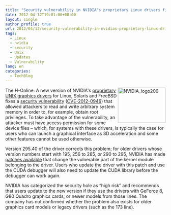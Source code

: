 ```yaml
---
title: "Security vulnerability in NVIDIA's proprietary Linux drivers fixed"
date: 2012-04-12T19:01:00+00:00
layout: single
author_profile: true
url: 2012/04/12/security-vulnerability-in-nvidias-proprietary-linux-drivers-fixed/
tags:
  - Linux
  - nvidia
  - security
  - Unix
  - Updates
  - Vulnerability
lang: en
categories: 
  - TechBlog
---
```

[<img title="NVIDIA_logo200" border="0" alt="NVIDIA_logo200" align="right" src="http://lh5.ggpht.com/-942xaZtdEac/T4cfmI6tD2I/AAAAAAAAFeo/-aybmQ6NL-c/NVIDIA_logo200_thumb%25255B1%25255D.png?imgmax=800" width="150" height="111" />](http://lh6.ggpht.com/-gtXFjG4z3M8/T4cfj6WzceI/AAAAAAAAFeg/4uqTaeWiYlQ/s1600-h/NVIDIA_logo200%25255B3%25255D.png)The H-Online: A new version of NVIDIA's [proprietary UNIX graphics drivers](http://www.nvidia.com/object/unix.html) for Linux, Solaris and FreeBSD fixes a [security vulnerability](http://nvidia.custhelp.com/app/answers/detail/a_id/3109) ([CVE-2012-0946](http://www.cve.mitre.org/cgi-bin/cvename.cgi?name=CVE-2012-0946)) that allowed attackers to read and write arbitrary system memory in order to, for example, obtain root privileges. To take advantage of the vulnerability, an attacker must have access permission for some device files – which, for systems with these drivers, is typically the case for users who can launch a graphical interface as 3D acceleration and some other features cannot be used otherwise. 

Version 295.40 of the driver corrects this problem; for older drivers whose version numbers start with 195, 256 to 285, or 290 to 295, NVIDIA has made [patches available](ftp://download.nvidia.com/XFree86/patches/security/CVE-2012-0946/) that change the vulnerable part of the kernel module belonging to the driver. Users who update the driver with this patch and use the CUDA debugger will also need to update the CUDA library before the debugger can work again. 

NVIDIA has categorized the security hole as “high risk” and recommends that users update to the new version if they use the drivers with GeForce 8, G80 Quadro graphics cards, or newer models from those lines. The company has not confirmed whether the problem also exists for older graphics card models or legacy drivers (such as the 173 line).